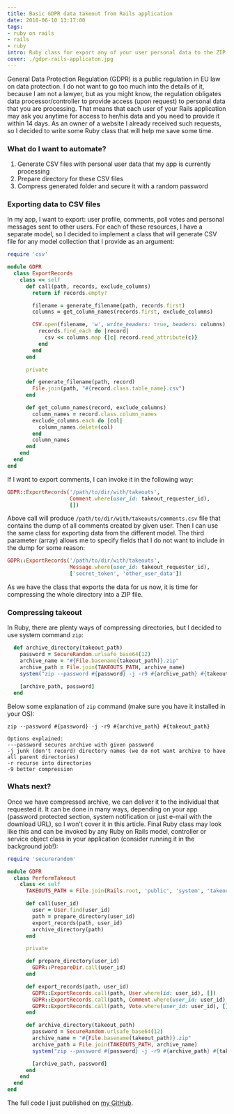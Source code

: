```yaml
---
title: Basic GDPR data takeout from Rails application
date: 2018-06-10 13:17:00
tags:
- ruby on rails
- rails
- ruby
intro: Ruby class for export any of your user personal data to the ZIP archive.
cover: ./gdpr-rails-applicaton.jpg
---
```

General Data Protection Regulation (GDPR) is a public regulation in EU law on data protection. I do not want to go too much into the details of it, because I am not a lawyer, but as you might know, the regulation obligates data processor/controller to provide access (upon request) to personal data that you are processing. That means that each user of your Rails application may ask you anytime for access to her/his data and you need to provide it within 14 days. As an owner of a website I already received such requests, so I decided to write some Ruby class that will help me save some time.

### What do I want to automate?
1. Generate CSV files with personal user data that my app is currently processing
2. Prepare directory for these CSV files
3. Compress generated folder and secure it with a random password

### Exporting data to CSV files
In my app, I want to export: user profile, comments, poll votes and personal messages sent to other users. For each of these resources, I have a separate model, so I decided to implement a class that will generate CSV file for any model collection that I provide as an argument:
```ruby
require 'csv'

module GDPR
  class ExportRecords
    class << self
      def call(path, records, exclude_columns)
        return if records.empty?

        filename = generate_filename(path, records.first)
        columns = get_column_names(records.first, exclude_columns)

        CSV.open(filename, 'w', write_headers: true, headers: columns) do |csv|
          records.find_each do |record|
            csv << columns.map {|c| record.read_attribute(c)}
          end
        end
      end

      private

      def generate_filename(path, record)
        File.join(path, "#{record.class.table_name}.csv")
      end

      def get_column_names(record, exclude_columns)
        column_names = record.class.column_names
        exclude_columns.each do |col|
          column_names.delete(col)
        end
        column_names
      end
    end
  end
end
```

If I want to export comments, I can invoke it in the following way:
```ruby
GDPR::ExportRecords('/path/to/dir/with/takeouts',
                    Comment.where(user_id: takeout_requester_id),
                    [])
```
Above call will produce `/path/to/dir/with/takeouts/comments.csv` file that contains the dump of all comments created by given user. Then I can use the same class for exporting data from the different model. The third parameter (array) allows me to specify fields that I do not want to include in the dump for some reason:
```ruby
GDPR::ExportRecords('/path/to/dir/with/takeouts',
                    Message.where(user_id: takeout_requester_id),
                    ['secret_token', 'other_user_data'])
```
As we have the class that exports the data for us now, it is time for compressing the whole directory into a ZIP file.

### Compressing takeout
In Ruby, there are plenty ways of compressing directories, but I decided to use system command `zip`:
```ruby
  def archive_directory(takeout_path)
    password = SecureRandom.urlsafe_base64(12)
    archive_name = "#{File.basename(takeout_path)}.zip"
    archive_path = File.join(TAKEOUTS_PATH, archive_name)
    system("zip --password #{password} -j -r9 #{archive_path} #{takeout_path}")

    [archive_path, password]
  end
```

Below some explanation of `zip` command (make sure you have it installed in your OS):
```
zip --password #{password} -j -r9 #{archive_path} #{takeout_path}

Options explained:
---password secures archive with given password
-j junk (don't record) directory names (we do not want archive to have all parent directories)
-r recurse into directories
-9 better compression
```

### Whats next?
Once we have compressed archive, we can deliver it to the individual that requested it. It can be done in many ways, depending on your app (password protected section, system notification or just e-mail with the download URL), so I won't cover it in this article. Final Ruby class may look like this and can be invoked by any Ruby on Rails model, controller or service object class in your application (consider running it in the background job!):
```ruby
require 'securerandom'

module GDPR
  class PerformTakeout
    class << self
      TAKEOUTS_PATH = File.join(Rails.root, 'public', 'system', 'takeouts')

      def call(user_id)
        user = User.find(user_id)
        path = prepare_directory(user_id)
        export_records(path, user_id)
        archive_directory(path)
      end

      private

      def prepare_directory(user_id)
        GDPR::PrepareDir.call(user_id)
      end

      def export_records(path, user_id)
        GDPR::ExportRecords.call(path, User.where(id: user_id), [])
        GDPR::ExportRecords.call(path, Comment.where(user_id: user_id), [])
        GDPR::ExportRecords.call(path, Vote.where(user_id: user_id), [])
      end

      def archive_directory(takeout_path)
        password = SecureRandom.urlsafe_base64(12)
        archive_name = "#{File.basename(takeout_path)}.zip"
        archive_path = File.join(TAKEOUTS_PATH, archive_name)
        system("zip --password #{password} -j -r9 #{archive_path} #{takeout_path}")

        [archive_path, password]
      end
    end
  end
end
```
The full code I just published on [my GitHub](https://github.com/Chmarusso/ruby-gdpr-takeout).
